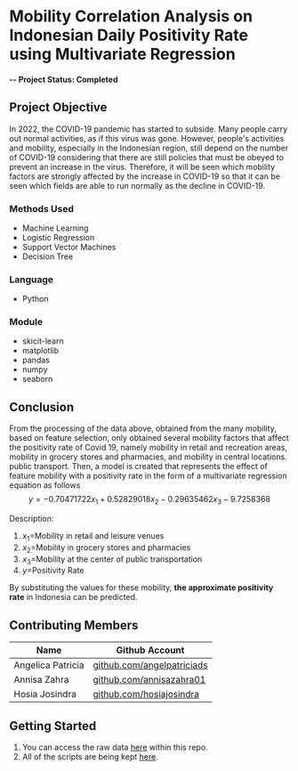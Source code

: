 # Mobility Correlation Analysis on Indonesian Daily Positivity Rate using Multivariate Regression

#### -- Project Status: Completed

## Project Objective
In 2022, the COVID-19 pandemic has started to subside. Many people carry out normal activities, as if this virus was gone. However, people's activities and mobility, especially in the Indonesian region, still depend on the number of COVID-19 considering that there are still policies that must be obeyed to prevent an increase in the virus. Therefore, it will be seen which mobility factors are strongly affected by the increase in COVID-19 so that it can be seen which fields are able to run normally as the decline in COVID-19.

### Methods Used
* Machine Learning
* Logistic Regression
* Support Vector Machines
* Decision Tree

### Language
* Python

### Module
* skicit-learn
* matplotlib
* pandas
* numpy
* seaborn

## Conclusion
From the processing of the data above, obtained from the many mobility, based on feature selection, only obtained several mobility factors that affect the positivity rate of Covid 19, namely mobility in retail and recreation areas, mobility in grocery stores and pharmacies, and mobility in central locations. public transport. Then, a model is created that represents the effect of feature mobility with a positivity rate in the form of a multivariate regression equation as follows
$$y= -0.70471722 x_{1} + 0.52829018  x_{2} - 0.29635462 x_{3} - 9.7258368 $$

Description: <br>
1. $x_{1}$=Mobility in retail and leisure venues
2. $x_{2}$=Mobility in grocery stores and pharmacies
3. $x_{3}$=Mobility at the center of public transportation
4. $y$=Positivity Rate

By substituting the values for these mobility, **the approximate positivity rate** in Indonesia can be predicted.

## Contributing Members
|Name     |  Github Account   | 
|---------|-----------------|
|Angelica Patricia | [github.com/angelpatriciads](https://github.com/angelpatriciads)    |
|Annisa Zahra | [github.com/annisazahra01](https://github.com/annisazahra01)    |
|Hosia Josindra |    [github.com/hosiajosindra](https://github.com/hosiajosindra)    |

## Getting Started
1. You can access the raw data [here](https://github.com/angelpatriciads/positivity_rate_multivariate_regression/blob/main/mobility_positivity_rate_dataset/) within this repo.
2. All of the scripts are being kept [here](https://github.com/angelpatriciads/positivity_rate_multivariate_regression/blob/main/mobility_positivity_rate_multivariate_regression.ipynb).
